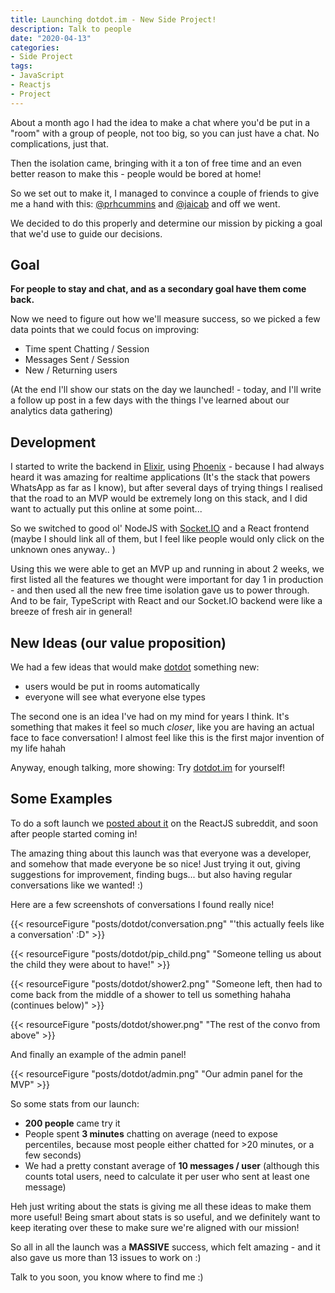 ```yaml
---
title: Launching dotdot.im - New Side Project!
description: Talk to people
date: "2020-04-13"
categories:
- Side Project
tags:
- JavaScript
- Reactjs
- Project
---
```


About a month ago I had the idea to make a chat where you'd be put in a "room" with a group of people, not too big, so you can just have a chat. No complications, just that.

Then the isolation came, bringing with it a ton of free time and an even better reason to make this - people would be bored at home!

So we set out to make it, I managed to convince a couple of friends to give me a hand with this: [@prhcummins](https://github.com/prhcummins) and [@jaicab](https://github.com/jaicab) and off we went.

We decided to do this properly and determine our mission by picking a goal that we'd use to guide our decisions. 

## Goal

**For people to stay and chat, and as a secondary goal have them come back.**

Now we need to figure out how we'll measure success, so we picked a few data points that we could focus on improving:

* Time spent Chatting / Session
* Messages Sent / Session
* New / Returning users

(At the end I'll show our stats on the day we launched! - today, and I'll write a follow up post in a few days with the things I've learned about our analytics data gathering)

## Development

I started to write the backend in [Elixir](https://elixir-lang.org/), using [Phoenix](https://www.phoenixframework.org/) - because I had always heard it was amazing for realtime applications (It's the stack that powers WhatsApp as far as I know), but after several days of trying things I realised that the road to an MVP would be extremely long on this stack, and I did want to actually put this online at some point...

So we switched to good ol' NodeJS with [Socket.IO](https://socket.io/) and a React frontend (maybe I should link all of them, but I feel like people would only click on the unknown ones anyway.. )

Using this we were able to get an MVP up and running in about 2 weeks, we first listed all the features we thought were important for day 1 in production - and then used all the new free time isolation gave us to power through. And to be fair, TypeScript with React and our Socket.IO backend were like a breeze of fresh air in general!

## New Ideas (our value proposition)

We had a few ideas that would make [dotdot](https://dotdot.im) something new:

* users would be put in rooms automatically
* everyone will see what everyone else types

The second one is an idea I've had on my mind for years I think. It's something that makes it feel so much _closer_, like you are having an actual face to face conversation! I almost feel like this is the first major invention of my life hahah

Anyway, enough talking, more showing: Try [dotdot.im](https://dotdot.im) for yourself!

## Some Examples

To do a soft launch we [posted about it](https://www.reddit.com/r/reactjs/comments/g0qjxc/we_made_a_website_where_people_can_talk_to_others/) on the ReactJS subreddit, and soon after people started coming in!

The amazing thing about this launch was that everyone was a developer, and somehow that made everyone be so nice! Just trying it out, giving suggestions for improvement, finding bugs... but also having regular conversations like we wanted! :)

Here are a few screenshots of conversations I found really nice!

{{< resourceFigure "posts/dotdot/conversation.png" "'this actually feels like a conversation' :D" >}}

{{< resourceFigure "posts/dotdot/pip_child.png" "Someone telling us about the child they were about to have!" >}}

{{< resourceFigure "posts/dotdot/shower2.png" "Someone left, then had to come back from the middle of a shower to tell us something hahaha (continues below)" >}}

{{< resourceFigure "posts/dotdot/shower.png" "The rest of the convo from above" >}}

And finally an example of the admin panel!

{{< resourceFigure "posts/dotdot/admin.png" "Our admin panel for the MVP" >}}

So some stats from our launch:

* **200 people** came try it
* People spent **3 minutes** chatting on average (need to expose percentiles, because most people either chatted for >20 minutes, or a few seconds)
* We had a pretty constant average of **10 messages / user** (although this counts total users, need to calculate it per user who sent at least one message)

Heh just writing about the stats is giving me all these ideas to make them more useful! Being smart about stats is so useful, and we definitely want to keep iterating over these to make sure we're aligned with our mission!

So all in all the launch was a **MASSIVE** success, which felt amazing - and it also gave us more than 13 issues to work on :) 

Talk to you soon, you know where to find me :)
